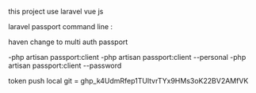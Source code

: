 this project use laravel vue js

laravel passport command line :

haven change to multi auth passport

-php artisan passport:client
-php artisan passport:client --personal
-php artisan passport:client --password

token push local git = 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
